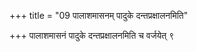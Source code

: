 +++
title = "09 पालाशमासनम् पादुके दन्तप्रक्षालनमिति"

+++
पालाशमासनं पादुके दन्तप्रक्षालनमिति च वर्जयेत् ९